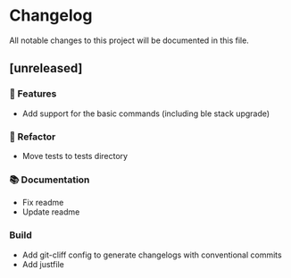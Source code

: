 # Changelog

All notable changes to this project will be documented in this file.

## [unreleased]

### 🚀 Features

- Add support for the basic commands (including ble stack upgrade)

### 🚜 Refactor

- Move tests to tests directory

### 📚 Documentation

- Fix readme
- Update readme

### Build

- Add git-cliff config to generate changelogs with conventional commits
- Add justfile

<!-- generated by git-cliff -->
